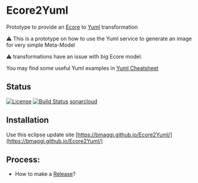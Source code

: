 # Ecore2Yuml
Prototype to provide an [Ecore] to [Yuml] transformation

:warning: This is a prototype on how to use the Yuml service to generate an image for very simple Meta-Model

:warning: transformations have an issue with big Ecore model.

You may find some useful Yuml examples in [Yuml Cheatsheet]

## Status
[![License](https://img.shields.io/badge/license-EPL2-blue.svg)](https://www.eclipse.org/org/documents/epl-2.0/EPL-2.0.html)
[![Build Status](https://travis-ci.org/bmaggi/Ecore2Yuml.svg?branch=master)](https://travis-ci.org/bmaggi/Ecore2Yuml)
[sonarcloud](https://sonarcloud.io/dashboard?id=com.github.bmaggi.ecore.yuml%3Acom.github.bmaggi.ecore.yuml.parent)  

## Installation
Use this eclipse update site [https://bmaggi.github.io/Ecore2Yuml/](https://bmaggi.github.io/Ecore2Yuml/)

## Process:
* How to make a [Release]?

[Yuml]: https://yuml.me/
[Ecore]: https://wiki.eclipse.org/Ecore
[Release]: RELEASE.md
[Yuml Cheatsheet]:https://github.com/aklump/yuml-cheatsheet
